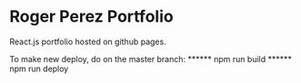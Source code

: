 # Roger Perez Portfolio

React.js portfolio hosted on github pages.

To make new deploy, do on the master branch:
****** npm run build
****** npm run deploy
